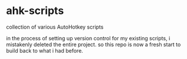 # ahk-scripts

collection of various AutoHotkey scripts

in the process of setting up version control for my existing scripts, i mistakenly deleted the entire project. so this repo is now a fresh start to build back to what i had before.
